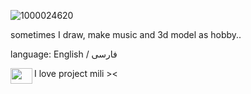 ![1000024620](https://github.com/user-attachments/assets/a114e839-5b93-445b-beb2-dd4c2c9fbed6)

sometimes I draw, make music and 3d model as hobby..

language: English / فارسی


<a href="url"><img src="https://github.com/user-attachments/assets/743b4342-78c1-4870-a7d8-be3b34dc7b60" align="left" height="25" width="35" ></a>
I love project mili ><

